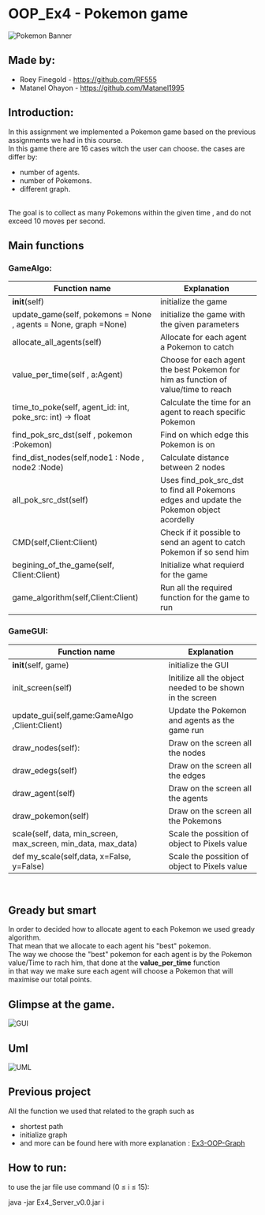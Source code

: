 # OOP_Ex4 - Pokemon game

![Pokemon Banner](https://user-images.githubusercontent.com/92520981/148656000-f8f771b6-0acd-4469-99c0-8e37004294cd.jpg)
## Made by:
* Roey Finegold -  https://github.com/RF555 <br />
* Matanel Ohayon - https://github.com/Matanel1995 <br />
## Introduction:          
In this assignment we implemented a Pokemon game based on the previous assignments we had in this course.</br>
In this game there are 16 cases witch the user can choose.
the cases are differ by:
* number of agents.
* number of Pokemons.
* different graph.
</br>
The goal is to collect as many Pokemons within the given time , and do not exceed 10 moves per second. </br>


## Main functions
### GameAlgo:
| Function name | Explanation |
| ------------- | ------------- |
| __init__(self) | initialize the game | 
| update_game(self, pokemons = None , agents = None, graph =None) | initialize the game with the given parameters|
| allocate_all_agents(self) | Allocate for each agent a Pokemon to catch |
| value_per_time(self , a:Agent) | Choose for each agent the best Pokemon for him  as function of value/time to reach|
| time_to_poke(self, agent_id: int, poke_src: int) -> float | Calculate the time for an agent to reach specific Pokemon |
| find_pok_src_dst(self , pokemon :Pokemon) | Find on which edge this Pokemon is on |
| find_dist_nodes(self,node1 : Node , node2 :Node) | Calculate distance between 2 nodes |
| all_pok_src_dst(self) | Uses find_pok_src_dst to find all Pokemons edges and update the Pokemon object acordelly |
| CMD(self,Client:Client) | Check if it possible to send an agent to catch Pokemon if so send him|
| begining_of_the_game(self, Client:Client) | Initialize what requierd for the game  |
| game_algorithm(self,Client:Client) | Run all the required function for the game to run | 


### GameGUI:
| Function name | Explanation |
| ------------- | ------------- |
| __init__(self, game) | initialize the GUI |
| init_screen(self) | Initilize all the object needed to be shown in the screen |
| update_gui(self,game:GameAlgo ,Client:Client) | Update the Pokemon and agents as the game run |
| draw_nodes(self): | Draw on the screen all the nodes |
| draw_edegs(self) | Draw on the screen all the edges |
| draw_agent(self) | Draw on the screen all the agents |
| draw_pokemon(self) | Draw on the screen all the Pokemons |
| scale(self, data, min_screen, max_screen, min_data, max_data) | Scale the possition of object to Pixels value |
| def my_scale(self,data, x=False, y=False) | Scale the possition of object to Pixels value |
</br>

## Gready but smart
In order to decided how to allocate agent to each Pokemon we used gready algorithm.</br>
That mean that we allocate to each agent his "best" pokemon.</br>
The way we choose the "best" pokemon for each agent is by the Pokemon value/Time to rach him, that done at the **value_per_time** function</br>
in that way we make sure each agent will choose a Pokemon that will maximise our total points.</br>

## Glimpse at the game. </br>

![GUI](https://user-images.githubusercontent.com/92520981/148656038-2a4c3401-5eab-4f0d-8cdd-070f9b909ae3.png)</br>


## Uml
![UML](https://user-images.githubusercontent.com/92520981/148657249-f2a48245-f3d3-4af0-85a8-a69287696615.jpeg)</br>


## Previous project
All the function we used that related to the graph such as 
* shortest path
* initialize graph
* and more
can be found here with more explanation : [Ex3-OOP-Graph](https://github.com/RF555/OOP_Ex3)<br/>

## How to run:
to use the jar file use command (0 &le; i &le; 15):

java -jar Ex4_Server_v0.0.jar i

